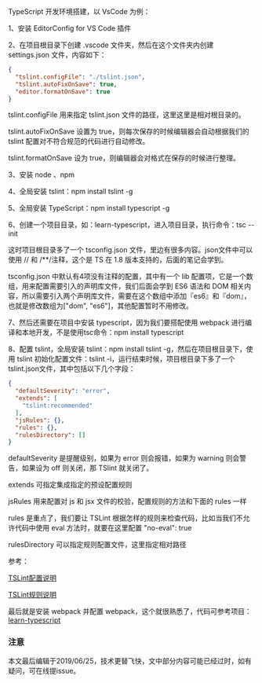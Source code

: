TypeScript 开发环境搭建，以 VsCode 为例：

1、安装 EditorConfig for VS Code 插件

2、在项目根目录下创建 .vscode 文件夹，然后在这个文件夹内创建 settings.json 文件，内容如下：

``` json
{
  "tslint.configFile": "./tslint.json",
  "tslint.autoFixOnSave": true,
  "editor.formatOnSave": true
}
```

tslint.configFile 用来指定 tslint.json 文件的路径，这里这里是相对根目录的。

tslint.autoFixOnSave 设置为 true，则每次保存的时候编辑器会自动根据我们的 tslint 配置对不符合规范的代码进行自动修改。

tslint.formatOnSave 设为 true，则编辑器会对格式在保存的时候进行整理。

3、安装 node 、npm

4、全局安装 tslint：npm install tslint -g

5、全局安装 TypeScript：npm install typescript -g

6、创建一个项目目录，如：learn-typescript，进入项目目录，执行命令：tsc --init

这时项目根目录多了一个 tsconfig.json 文件，里边有很多内容。json文件中可以使用 // 和 /**/注释，这个是 TS 在 1.8 版本支持的，后面的笔记会学到。

tsconfig.json 中默认有4项没有注释的配置，其中有一个 lib 配置项，它是一个数组，用来配置需要引入的声明库文件，我们后面会学到 ES6 语法和 DOM 相关内容，所以需要引入两个声明库文件，需要在这个数组中添加『es6』和『dom』，也就是修改数组为["dom", "es6"]，其他配置暂时不用修改。

7、然后还需要在项目中安装 typescript，因为我们要搭配使用 webpack 进行编译和本地开发，不是使用tsc命令：npm install typescript

8、配置 tslint，全局安装 tslint：npm install tslint -g，然后在项目根目录下，使用 tslint 初始化配置文件：tslint -i，运行结束时候，项目根目录下多了一个 tslint.json文件，其中包括以下几个字段：

``` json
{
  "defaultSeverity": "error",
  "extends": [
    "tslint:recommended"
  ],
  "jsRules": {},
  "rules": {},
  "rulesDirectory": []
}
```

defaultSeverity 是提醒级别，如果为 error 则会报错，如果为 warning 则会警告，如果设为 off 则关闭，那 TSlint 就关闭了。

extends 可指定集成指定的预设配置规则

jsRules 用来配置对 js 和 jsx 文件的校验，配置规则的方法和下面的 rules 一样

rules 是重点了，我们要让 TSLint 根据怎样的规则来检查代码，比如当我们不允许代码中使用 eval 方法时，就要在这里配置 "no-eval": true

rulesDirectory 可以指定规则配置文件，这里指定相对路径

参考：

[TSLint配置说明](https://palantir.github.io/tslint/usage/configuration/)

[TSLint规则说明](https://palantir.github.io/tslint/rules/)

最后就是安装 webpack 并配置 webpack，这个就很熟悉了，代码可参考项目：[learn-typescript](https://github.com/zymfe/learn-typescript)

### 注意

本文最后编辑于2019/06/25，技术更替飞快，文中部分内容可能已经过时，如有疑问，可在线提issue。